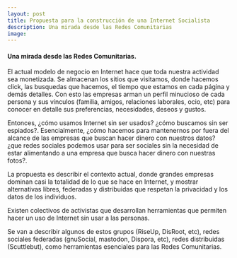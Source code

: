 ```yaml
---
layout: post
title: Propuesta para la construcción de una Internet Socialista
description: Una mirada desde las Redes Comunitarias
image: 
---
```


#### Una mirada desde las Redes Comunitarias.

El actual modelo de negocio en Internet hace que toda nuestra actividad sea monetizada. Se almacenan los sitios que visitamos, donde hacemos click, las busquedas que hacemos, el tiempo que estamos en cada página y demás detalles. Con esto las empresas arman un perfil minucioso de cada persona y sus vínculos (familia, amigos, relaciones laborales, ocio, etc) para conocer en detalle sus preferencias, necesidades, deseos y gustos.

Entonces, ¿cómo usamos Internet sin ser usados? ¿cómo buscamos sin ser espiados?. Esencialmente, ¿cómo hacemos para mantenernos por fuera del alcance de las empresas que buscan hacer dinero con nuestros datos? ¿que redes sociales podemos usar para ser sociales sin la necesidad de estar alimentando a una empresa que busca hacer dinero con nuestras fotos?.

La propuesta es describir el contexto actual, donde grandes empresas dominan casi la totalidad de lo que se hace en Internet, y mostrar alternativas libres, federadas y distribuidas que respetan la privacidad y los datos de los individuos.

Existen colectivos de activistas que desarrollan herramientas que permiten hacer un uso de Internet sin usar a las personas.

Se van a describir algunos de estos grupos (RiseUp, DisRoot, etc), redes sociales federadas (gnuSocial, mastodon, Dispora, etc), redes distribuidas (Scuttlebut), como herramientas esenciales para las Redes Comunitarias.

